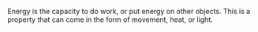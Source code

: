 Energy is the capacity to do work, or put energy on other objects. This is a property that can come in the form of movement, heat, or light. 
